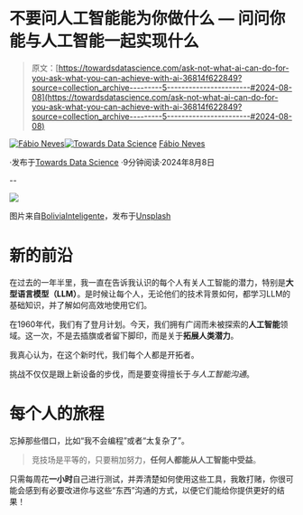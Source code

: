 # 不要问人工智能能为你做什么 — 问问你能与人工智能一起实现什么

> 原文：[https://towardsdatascience.com/ask-not-what-ai-can-do-for-you-ask-what-you-can-achieve-with-ai-36814f622849?source=collection_archive---------5-----------------------#2024-08-08](https://towardsdatascience.com/ask-not-what-ai-can-do-for-you-ask-what-you-can-achieve-with-ai-36814f622849?source=collection_archive---------5-----------------------#2024-08-08)

[](https://medium.com/@fneves?source=post_page---byline--36814f622849--------------------------------)[![Fábio Neves](../Images/9dd0c07762d2d7a6a54f470165af73cd.png)](https://medium.com/@fneves?source=post_page---byline--36814f622849--------------------------------)[](https://towardsdatascience.com/?source=post_page---byline--36814f622849--------------------------------)[![Towards Data Science](../Images/a6ff2676ffcc0c7aad8aaf1d79379785.png)](https://towardsdatascience.com/?source=post_page---byline--36814f622849--------------------------------) [Fábio Neves](https://medium.com/@fneves?source=post_page---byline--36814f622849--------------------------------)

·发布于[Towards Data Science](https://towardsdatascience.com/?source=post_page---byline--36814f622849--------------------------------) ·9分钟阅读·2024年8月8日

--

![](../Images/9ebbb9c6817ce5f245630813fa0a2f86.png)

图片来自[BoliviaInteligente](https://unsplash.com/@boliviainteligente?utm_source=medium&utm_medium=referral)，发布于[Unsplash](https://unsplash.com/?utm_source=medium&utm_medium=referral)

# 新的前沿

在过去的一年半里，我一直在告诉我认识的每个人有关人工智能的潜力，特别是**大型语言模型（LLM）**。是时候让每个人，无论他们的技术背景如何，都学习LLM的基础知识，并了解如何高效地使用它们。

在1960年代，我们有了登月计划。今天，我们拥有广阔而未被探索的**人工智能**领域。这一次，不是去插旗或者留下脚印，而是关于**拓展人类潜力**。

我真心认为，在这个新时代，我们每个人都是开拓者。

挑战不仅仅是跟上新设备的步伐，而是要变得擅长于*与人工智能沟通*。

# 每个人的旅程

忘掉那些借口，比如“我不会编程”或者“太复杂了”。

> 竞技场是平等的，只要稍加努力，**任何人都能从人工智能中受益**。

只需每周花**一小时**自己进行测试，并弄清楚如何使用这些工具，我敢打赌，你很可能会感到有必要改进你与这些“东西”沟通的方式，以便它们能给你提供更好的结果！
